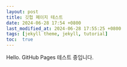 ```yaml
---
layout: post
title: 깃헙 페이지 테스트
date: 2024-06-28 17:54 +0800
last_modified_at: 2024-06-28 17:55:25 +0800
tags: [jekyll theme, jekyll, tutorial]
toc:  true
---
```

Hello. GitHub Pages 테스트 중입니다.
